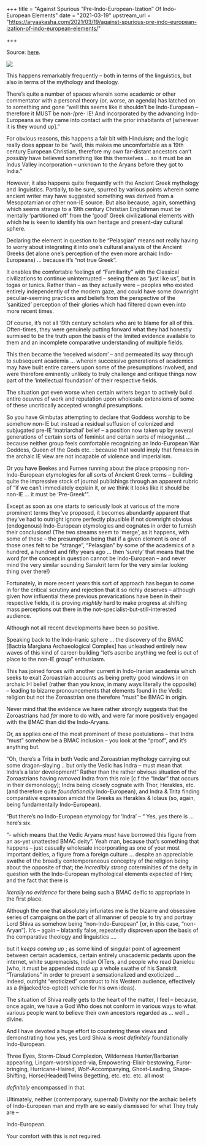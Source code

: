 +++
title = "Against Spurious “Pre-Indo-European-Ization” Of Indo-European Elements"
date = "2021-03-19"
upstream_url = "https://aryaakasha.com/2021/03/19/against-spurious-pre-indo-european-ization-of-indo-european-elements/"

+++

Source: [here](https://aryaakasha.com/2021/03/19/against-spurious-pre-indo-european-ization-of-indo-european-elements/).

![](https://aryaakasha.files.wordpress.com/2021/03/arya-akasha-non-ie-meme-expanding-brain.png?w=800)

This happens remarkably frequently – both in terms of the linguistics, but also in terms of the mythology and theology.

There’s quite a number of spaces wherein some academic or other commentator with a personal theory (or, worse, an agenda) has latched on to something and gone “well this seems like it shouldn’t be Indo-European – therefore it MUST be non-/pre- IE! And incorporated by the advancing Indo-Europeans as they came into contact with the prior inhabitants of \[wherever it is they wound up\].”

For obvious reasons, this happens a fair bit with Hinduism; and the logic really does appear to be “well, this makes me uncomfortable as a 19th century European Christian, therefore my own far-distant ancestors can’t *possibly* have believed something like this themselves … so it must be an Indus Valley incorporation – unknown to the Aryans before they got to India.”

However, it also happens quite frequently with the Ancient Greek mythology and linguistics. Partially, to be sure, spurred by various points wherein some ancient writer may have suggested something was derived from a Mesopotamian or other non-IE source. But also because, again, something which seems strange to a 19th century Christian Englishman must be mentally ‘partitioned off’ from the ‘good’ Greek civilizational elements with which he is keen to identify his own heritage and present-day cultural sphere.

Declaring the element in question to be “Pelasgian” means not really having to worry about integrating it into one’s cultural analysis of the Ancient Greeks (let alone one’s perception of the even more archaic Indo-Europeans) … because it’s “not true Greek”.

It enables the comfortable feelings of “Familiarity” with the Classical civilizations to continue uninterrupted – seeing them as “just like us”, but in togas or tunics. Rather than – as they actually were – peoples who existed entirely independently of the modern gaze, and could have some downright peculiar-seeming practices and beliefs from the perspective of the ‘sanitized’ perception of their glories which had filtered down even into more recent times.

Of course, it’s not all 19th century scholars who are to blame for all of this. Often-times, they were genuinely putting forward what they had honestly surmised to be the truth upon the basis of the limited evidence available to them and an incomplete comparative understanding of multiple fields.

This then became the ‘received wisdom’ – and permeated its way through to subsequent academia … wherein successive generations of academics may have built entire careers upon some of the presumptions involved, and were therefore eminently unlikely to truly challenge and critique things now part of the ‘intellectual foundation’ of their respective fields.

The situation got even worse when certain writers began to actively build entire oeuvres of work and reputation upon wholesale extensions of some of these uncritically accepted wrongful presumptions.

So you have Gimbutas attempting to declare that Goddess worship to be somehow non-IE but instead a residual suffusion of colonized and subjugated pre-IE ‘matriarchal’ belief – a position now taken up by several generations of certain sorts of feminist and certain sorts of misogynist … because neither group feels comfortable recognizing an Indo-European War Goddess, Queen of the Gods etc. : because that would imply that females in the archaic IE view are not incapable of violence and imperialism.

Or you have Beekes and Furnee running about the place proposing non-Indo-European etymologies for all sorts of Ancient Greek terms – building quite the impressive stock of journal publishings through an apparent rubric of “if we can’t immediately explain it, or we think it looks like it should be non-IE … it must be ‘Pre-Greek'”.

Except as soon as one starts to seriously look at various of the more prominent terms they’ve proposed, it becomes abundantly apparent that they’ve had to outright ignore perfectly plausible if not downright obvious (endogenous) Indo-European etymologies and cognates in order to furnish their conclusions! (The two streams seem to ‘merge’, as it happens, with some of these – the presumption being that if a given element is one of those ones felt to be “strange”, “Pelasgian” by some of the academics of a hundred, a hundred and fifty years ago … then ‘surely’ that means that the word *for* the concept in question cannot be Indo-European – and never mind the very similar sounding Sanskrit term for the very similar looking thing over there!)

Fortunately, in more recent years this sort of approach has begun to come in for the critical scrutiny and rejection that it so richly deserves – although given how influential these previous prevarications have been in their respective fields, it is proving *mightily* hard to make progress at shifting mass perceptions out there in the not-specialist-but-still-interested audience.

Although not all recent developments have been so positive.

Speaking back to the Indo-Iranic sphere … the discovery of the BMAC \[Bactria Margiana Archaeological Complex\] has unleashed entirely new waves of this kind of career-building “let’s ascribe anything we feel is out of place to the non-IE group” enthusiasm.

This has joined forces with another current in Indo-Iranian academia which seeks to exalt Zoroastrian accounts as being pretty good windows in on archaic I-I belief (rather than you know, in many ways literally the opposite) – leading to bizarre pronouncements that elements found in the Vedic religion but not the Zoroastrian one therefore “must” be BMAC in origin.

Never mind that the evidence we have rather strongly suggests that the Zoroastrians had *far* more to do with, and were far more positively engaged with the BMAC than did the Indo-Aryans.

Or, as applies one of the most prominent of these postulations – that Indra “must” somehow be a BMAC inclusion – you look at the “proof”, and it’s anything but.

“Oh, there’s a Trita in both Vedic and Zoroastrian mythology carrying out some dragon-slaying .. but only the Vedic has Indra – must mean that Indra’s a later development!” Rather than the rather obvious situation of the Zoroastrians having *removed* Indra from this role \[c.f the “Indar” that occurs in their demonology\]; Indra being closely cognate with Thor, Herakles, etc. (and therefore quite *foundationally* Indo-European), and Indra & Trita finding comparative expression amidst the Greeks as Herakles & Iolaus (so, again, being fundamentally Indo-European).

“But there’s no Indo-European etymology for ‘Indra’ – “ Yes, yes there is … here’s six.

“- which means that the Vedic Aryans *must* have borrowed this figure from an as-yet unattested BMAC deity”. Yeah man, because that’s something that happens – just casually wholesale incorporating as one of your most important deities, a figure from a foreign culture … despite an appreciable swathe of the broadly contemporaneous conceptry of the religion being about the opposite of that; the *incredibly strong* coterminities of the deity in question with the Indo-European mythological elements expected of Him; and the fact that there is

*literally no evidence* for there being such a BMAC deific to
appropriate in the first place.

Although the one that absolutely infuriates me is the bizarre and obsessive series of campaigns on the part of all manner of people to try and portray Lord Shiva as somehow being “non-Indo-European” \[or, in this case, “non-Aryan”\]. It’s – again – blatantly false, repeatedly disproven upon the basis of the comparative theology and linguistics ….

but it *keeps* *coming* *up* ; as some kind of singular point of agreement between certain academics, certain entirely unacademic pedants upon the internet, white supremacists, Indian OITers, and people who read Danielou (who, it must be appended *made up* a whole swathe of his Sanskrit “Translations” in order to present a sensationalized and exoticized … indeed, outright “eroticized” construct to his Western audience, effectively as a (hijacked/co-opted) vehicle for his own ideas).

The situation of Shiva really gets to the heart of the matter, I feel – because, once again, we have a God Who does not conform in various ways to what various people want to believe their own ancestors regarded as … well .. divine.

And I have devoted a huge effort to countering these views and demonstrating how yes, yes Lord Shiva is *most definitely* foundationally Indo-European.

Three Eyes, Storm-Cloud Complexion, Wilderness Hunter/Barbarian appearing, Lingam-worshipped-via, Empowering-Elixir-bestowing, Furor-bringing, Hurricane-Haired, Wolf-Accompanying, Ghost-Leading, Shape-Shifting, Horse(Headed)Twins Begetting, etc. etc. etc. all most

*definitely* encompassed in that.

Ultimately, neither (contemporary, supernal) Divinity nor the archaic beliefs of Indo-European man and myth are so easily dismissed for what They truly are –

Indo-European.

Your comfort with this is not required.
